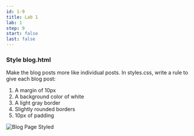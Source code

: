 ```yaml
---
id: 1-9
title: Lab 1
lab: 1
step: 9
start: false
last: false
---
```


### Style blog.html

Make the blog posts more like individual posts. In styles.css, write a rule to give each blog post:

1. A margin of 10px
2. A background color of white
3. A light gray border
4. Slightly rounded borders
5. 10px of padding

![Blog Page Styled](/lab1/vcs_blogstyled.png)